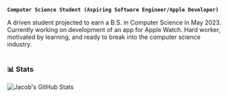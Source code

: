 **`Computer Science Student (Aspiring Software Engineer/Apple Developer)`**

A driven student projected to earn a B.S. in Computer Science in May 2023. Currently working on development of an app for Apple Watch. Hard worker, motivated by learning, and ready to break into the computer science industry.

#

### 📊 Stats

![Jacob's GitHub Stats](https://github-readme-stats.vercel.app/api?username=jacobkerames&show_icons=true&theme=gruvbox)

<!-- ![GitHub Streak](https://streak-stats.demolab.com?user=JacobKerames&theme=gruvbox&border_radius=4.5) -->
